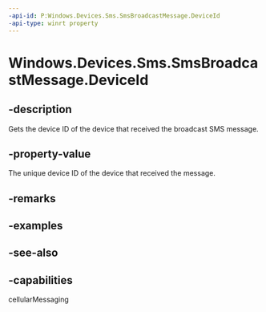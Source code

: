 ```yaml
---
-api-id: P:Windows.Devices.Sms.SmsBroadcastMessage.DeviceId
-api-type: winrt property
---
```


<!-- Property syntax
public string DeviceId { get; }
-->

# Windows.Devices.Sms.SmsBroadcastMessage.DeviceId

## -description
Gets the device ID of the device that received the broadcast SMS message.

## -property-value
The unique device ID of the device that received the message.

## -remarks

## -examples

## -see-also


## -capabilities
cellularMessaging